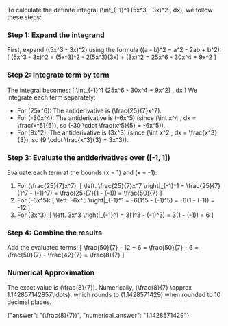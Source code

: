

To calculate the definite integral \(\int_{-1}^1 (5x^3 - 3x)^2 \, dx\), we follow these steps:

### Step 1: Expand the integrand
First, expand \((5x^3 - 3x)^2\) using the formula \((a - b)^2 = a^2 - 2ab + b^2\):
\[
(5x^3 - 3x)^2 = (5x^3)^2 - 2(5x^3)(3x) + (3x)^2 = 25x^6 - 30x^4 + 9x^2
\]

### Step 2: Integrate term by term
The integral becomes:
\[
\int_{-1}^1 (25x^6 - 30x^4 + 9x^2) \, dx
\]
We integrate each term separately:
- For \(25x^6\): The antiderivative is \(\frac{25}{7}x^7\).
- For \(-30x^4\): The antiderivative is \(-6x^5\) (since \(\int x^4 \, dx = \frac{x^5}{5}\), so \(-30 \cdot \frac{x^5}{5} = -6x^5\)).
- For \(9x^2\): The antiderivative is \(3x^3\) (since \(\int x^2 \, dx = \frac{x^3}{3}\), so \(9 \cdot \frac{x^3}{3} = 3x^3\)).

### Step 3: Evaluate the antiderivatives over \([-1, 1]\)
Evaluate each term at the bounds \(x = 1\) and \(x = -1\):
1. For \(\frac{25}{7}x^7\):
\[
\left. \frac{25}{7}x^7 \right|_{-1}^1 = \frac{25}{7}(1^7 - (-1)^7) = \frac{25}{7}(1 - (-1)) = \frac{50}{7}
\]
2. For \(-6x^5\):
\[
\left. -6x^5 \right|_{-1}^1 = -6(1^5 - (-1)^5) = -6(1 - (-1)) = -12
\]
3. For \(3x^3\):
\[
\left. 3x^3 \right|_{-1}^1 = 3(1^3 - (-1)^3) = 3(1 - (-1)) = 6
\]

### Step 4: Combine the results
Add the evaluated terms:
\[
\frac{50}{7} - 12 + 6 = \frac{50}{7} - 6 = \frac{50}{7} - \frac{42}{7} = \frac{8}{7}
\]

### Numerical Approximation
The exact value is \(\frac{8}{7}\). Numerically, \(\frac{8}{7} \approx 1.142857142857\ldots\), which rounds to \(1.1428571429\) when rounded to 10 decimal places.

{"answer": "\(\frac{8}{7}\)", "numerical_answer": "1.1428571429"}